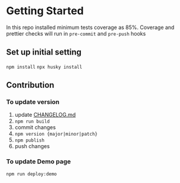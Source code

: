 # Getting Started

In this repo installed minimum tests coverage as 85%.
Coverage and prettier checks will run in `pre-commit` and `pre-push` hooks

## Set up initial setting

`npm install`
`npx husky install`

## Contribution

### To update version

1. update [CHANGELOG.md](../CHANGELOG.md)
2. `npm run build`
3. commit changes
4. `npm version {major|minor|patch}`
5. `npm publish`
6. push changes

### To update Demo page

`npm run deploy:demo`
